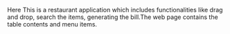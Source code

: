 Here This is a restaurant application which includes functionalities like drag and drop, search the items, generating the bill.The web page contains the table contents and menu items. 
